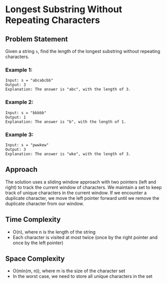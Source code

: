 # Longest Substring Without Repeating Characters

## Problem Statement
Given a string `s`, find the length of the longest substring without repeating characters.

### Example 1:
```
Input: s = "abcabcbb"
Output: 3
Explanation: The answer is "abc", with the length of 3.
```

### Example 2:
```
Input: s = "bbbbb"
Output: 1
Explanation: The answer is "b", with the length of 1.
```

### Example 3:
```
Input: s = "pwwkew"
Output: 3
Explanation: The answer is "wke", with the length of 3.
```

## Approach
The solution uses a sliding window approach with two pointers (left and right) to track the current window of characters. We maintain a set to keep track of unique characters in the current window. If we encounter a duplicate character, we move the left pointer forward until we remove the duplicate character from our window.

## Time Complexity
- O(n), where n is the length of the string
- Each character is visited at most twice (once by the right pointer and once by the left pointer)

## Space Complexity
- O(min(m, n)), where m is the size of the character set
- In the worst case, we need to store all unique characters in the set 